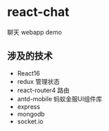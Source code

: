 # react-chat
聊天 webapp demo


## 涉及的技术

* React16
* redux 管理状态
* react-router4 路由
* antd-mobile 蚂蚁金服UI组件库
* express 
* mongodb
* socket.io
